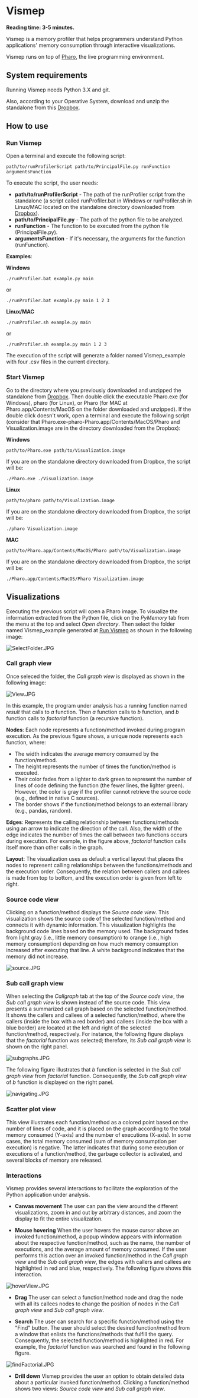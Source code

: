 # Vismep 

**Reading time: 3-5 minutes.**

Vismep is a memory profiler that helps programmers understand Python applications' memory consumption through interactive visualizations.

Vismep runs on top of [Pharo](http://pharo.org), the live programming environment.


## System requirements

Running Vismep needs Python 3.X and git.

Also, according to your Operative System, download and unzip the standalone from this [Dropbox](https://www.dropbox.com/sh/0fcpw87wfkn3p2n/AABhROrMdwnhR4-aP1e0nrNNa?dl=0).

## How to use

### Run Vismep

Open a terminal and execute the following script:

```
path/to/runProfilerScript path/to/PrincipalFile.py runFunction argumentsFunction
```

To execute the script, the user needs:

-   **path/to/runProfilerScript** - The path of the runProfiler script from the standalone (a script called runProfiler.bat in Windows or runProfiler.sh in Linux/MAC located on the standalone directory downloaded from [Dropbox](https://www.dropbox.com/sh/0fcpw87wfkn3p2n/AABhROrMdwnhR4-aP1e0nrNNa?dl=0)).
-   **path/to/PrincipalFile.py** - The path of the python file to be analyzed.
-   **runFunction** - The function to be executed from the python file (PrincipalFile.py).
-   **argumentsFunction** - If it's necessary, the arguments for the function (runFunction).


**Examples**:

**Windows**

```
./runProfiler.bat example.py main
```
or
```
./runProfiler.bat example.py main 1 2 3
```

**Linux/MAC**

```
./runProfiler.sh example.py main
```
or
```
./runProfiler.sh example.py main 1 2 3
```

The execution of the script will generate a folder named Vismep_example with four .csv files in the current directory.


### Start Vismep

Go to the directory where you previously downloaded and unzipped the standalone from [Dropbox](https://www.dropbox.com/sh/0fcpw87wfkn3p2n/AABhROrMdwnhR4-aP1e0nrNNa?dl=0). Then double click the executable Pharo.exe (for Windows), pharo (for Linux), or Pharo (for MAC at Pharo.app/Contents/MacOS on the folder downloaded and unzipped). If the double click doesn't work, open a terminal and execute the following script (consider that Pharo.exe-pharo-Pharo.app/Contents/MacOS/Pharo and Visualization.image are in the directory downloaded from the Dropbox):

**Windows**

```
path/to/Pharo.exe path/to/Visualization.image
```

If you are on the standalone directory downloaded from Dropbox, the script will be:

```
./Pharo.exe ./Visualization.image
```

**Linux**

```
path/to/pharo path/to/Visualization.image
```

If you are on the standalone directory downloaded from Dropbox, the script will be:

```
./pharo Visualization.image
```

**MAC**

```
path/to/Pharo.app/Contents/MacOS/Pharo path/to/Visualization.image
```

If you are on the standalone directory downloaded from Dropbox, the script will be:

```
./Pharo.app/Contents/MacOS/Pharo Visualization.image
```

## Visualizations

Executing the previous script will open a Pharo image. To visualize the information extracted from the Python file, click on the *PyMemory* tab from the menu at the top and select *Open directory*. Then select the folder named Vismep_example generated at [Run Vismep](#run-vismep) as shown in the following image:

![SelectFolder.JPG](images/SelectFolder.JPG)

### Call graph view
Once seleced the folder, the *Call graph view* is displayed as shown in the following image: 

![View.JPG](images/View.JPG)


In this example, the program under analysis has a running function named *result* that calls to *a* function. Then *a* function calls to *b* function, and *b* function calls to *factorial* function (a recursive function).

**Nodes**:  Each node represents a function/method invoked during program execution. As the previous figure shows, a unique node represents each function, where:
- The width indicates the average memory consumed by the function/method.
- The height represents the number of times the function/method is executed.
- Their color fades from a lighter to dark green to represent the number of lines of code defining the function (the fewer lines, the lighter green). However, the color is gray if the profiler cannot retrieve the source code (e.g., defined in native C sources). 
- The border shows if the function/method belongs to an external library (e.g., pandas, random). 

**Edges**: Represents the calling relationship between functions/methods using an arrow to indicate the direction of the call. Also, the width of the edge indicates the number of times the call between two functions occurs during execution. For example, in the figure above, *factorial* function calls itself more than other calls in the graph.


**Layout**: The visualization uses as default a vertical layout that places the nodes to represent calling relationships between the functions/methods and the execution order. Consequently, the relation between callers and callees is made from top to bottom, and the execution order is given from left to right.

### Source code view
Clicking on a function/method displays the *Source code view*. This visualization shows the source code of the selected function/method and connects it with dynamic information. This visualization highlights the background code lines based on the memory used. The background fades from light gray (i.e., little memory consumption) to orange (i.e., high memory consumption) depending on how much memory consumption increased after executing that line. A white background indicates that the memory did not increase. 

![source.JPG](images/source.JPG)

### Sub call graph view
When selecting the *Callgraph* tab at the top of the *Source code view*, the *Sub call graph view* is shown instead of the source code. This view presents a summarized call graph based on the selected function/method. It shows the callers and callees of a selected function/method, where the callers (inside the box with a red border) and callees (inside the box with a blue border) are located at the left and right of the selected function/method, respectively. For instance, the following figure displays that the  *factorial* function was selected; therefore, its *Sub call graph view* is shown on the right panel. 

![subgraphs.JPG](images/subgraphs.JPG) 

The following figure illustrates that *b* function is selected in the *Sub call graph view* from *factorial* function. Consequently, the *Sub call graph view* of *b* function is displayed on the right panel. 

![navigating.JPG](images/navigating.JPG)

### Scatter plot view
This view illustrates each function/method as a colored point based on the number of lines of code, and it is placed on the graph according to the total memory consumed (Y-axis) and the number of executions (X-axis). In some cases, the total memory consumed (sum of memory consumption per execution) is negative. The latter indicates that during some execution or executions of a function/method, the garbage collector is activated, and several blocks of memory are released. 

### Interactions
Vismep provides several interactions to facilitate the exploration of the Python application under analysis.

-   **Canvas movement** The user can pan the view around the different visualizations, zoom in and out by arbitrary distances, and zoom the display to fit the entire visualization.

-   **Mouse hovering** When the user hovers the mouse cursor above an invoked function/method, a popup window appears with information about the respective function/method, such as the name, the number of executions, and the average amount of memory consumed. If the user performs this action over an invoked function/method in the *Call graph view* and the *Sub call graph view*, the edges with callers and callees are highlighted in red and blue, respectively. The following figure shows this interaction.

  ![hoverView.JPG](images/hoverView.JPG)

-   **Drag** The user can select a function/method node and drag the node with all its callees nodes to change the position of nodes in the *Call graph view* and *Sub call graph view*.


-   **Search** The user can search for a specific function/method using the "Find" button. The user should select the desired function/method from a window that enlists the functions/methods that fulfill the query. Consequently, the selected function/method is highlighted in red. For example, the *factorial* function was searched and found in the following figure.

![findFactorial.JPG](images/findFactorial.JPG)
  
-   **Drill down** Vismep provides the user an option to obtain detailed data about a particular invoked function/method. Clicking a function/method shows two views: *Source code view* and *Sub call graph view*.

